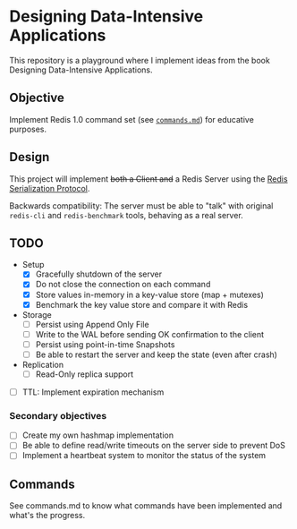 # Designing Data-Intensive Applications

This repository is a playground where I implement ideas from the book Designing Data-Intensive Applications.

## Objective

Implement Redis 1.0 command set (see [`commands.md`](https://github.com/jan-carreras/ddia/blob/master/commands.md))
for educative purposes.


## Design

This project will implement ~~both a Client and~~ a Redis Server using the
[Redis Serialization Protocol](https://redis.io/docs/reference/protocol-spec/).

Backwards compatibility: The server must be able to "talk" with original `redis-cli` and `redis-benchmark` tools,
behaving as a real server.


## TODO

* Setup
    * [x] Gracefully shutdown of the server
    * [x] Do not close the connection on each command
    * [x] Store values in-memory in a key-value store (map + mutexes)
    * [x] Benchmark the key value store and compare it with Redis
* Storage
    * [ ] Persist using Append Only File
    * [ ] Write to the WAL before sending OK confirmation to the client
    * [ ] Persist using point-in-time Snapshots
    * [ ] Be able to restart the server and keep the state (even after crash)
* Replication
    * [ ] Read-Only replica support
* [ ] TTL: Implement expiration mechanism

### Secondary objectives

* [ ] Create my own hashmap implementation
* [ ] Be able to define read/write timeouts on the server side to prevent DoS
* [ ] Implement a heartbeat system to monitor the status of the system

## Commands

See commands.md to know what commands have been implemented and what's the progress.

